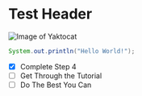 # <h1>Test Header</h1>

![Image of Yaktocat](https://octodex.github.com/images/yaktocat.png)

``` java
System.out.println("Hello World!");
```

- [x] Complete Step 4
- [ ] Get Through the Tutorial
- [ ] Do The Best You Can

